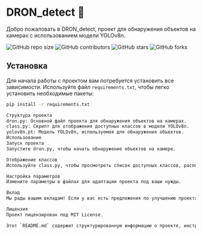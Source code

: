 # DRON_detect 🚀

Добро пожаловать в DRON_detect, проект для обнаружения объектов на камерах с использованием модели YOLOv8n.

![GitHub repo size](https://img.shields.io/github/repo-size/sergunchik218/DRON_detect)
![GitHub contributors](https://img.shields.io/github/contributors/sergunchik218/DRON_detect)
![GitHub stars](https://img.shields.io/github/stars/sergunchik218/DRON_detect?style=social)
![GitHub forks](https://img.shields.io/github/forks/sergunchik218/DRON_detect?style=social)

## Установка

Для начала работы с проектом вам потребуется установить все зависимости. Используйте файл `requirements.txt`, чтобы легко установить необходимые пакеты:

```bash
pip install -r requirements.txt

Структура проекта
dron.py: Основной файл проекта для обнаружения объектов на камерах.
class.py: Скрипт для отображения доступных классов в модели YOLOv8n.
yolov8n.pt: Модель YOLOv8n, используемая для обнаружения объектов.
Использование
Запуск проекта
Запустите dron.py, чтобы начать обнаружение объектов на камере.

Отображение классов
Используйте class.py, чтобы просмотреть список доступных классов, распознаваемых моделью YOLOv8n.

Настройка параметров
Измените параметры в файлах для адаптации проекта под ваши нужды.

Вклад
Мы рады вашим вкладам! Если у вас есть предложения по улучшению проекта или вы обнаружили ошибку, пожалуйста, создайте issue или отправьте pull request.

Лицензия
Проект лицензирован под MIT License.

Этот `README.md` содержит структурированную информацию о проекте, инструкции по установке, описание файлов и их назначения, а также примеры использования. Вы можете скопировать и вставить этот текст в свой файл `README.md` на GitHub, чтобы представить ваш проект пользователю в наилучшем свете.
